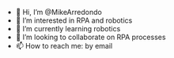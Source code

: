 - 👋 Hi, I’m @MikeArredondo
- 👀 I’m interested in RPA and robotics
- 🌱 I’m currently learning robotics
- 💞️ I’m looking to collaborate on RPA processes
- 📫 How to reach me: by email

<!---
MikeArredondo/MikeArredondo is a ✨ special ✨ repository because its `README.md` (this file) appears on your GitHub profile.
You can click the Preview link to take a look at your changes.
--->
